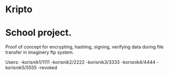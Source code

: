 # Kripto

# School project.
Proof of concept for encrypting, hashing, signing, verifying data during file transfer in imaginery ftp system.

Users:
      -korisnik1/1111
      -korisnik2/2222
      -korisnik3/3333
      -korisnik4/4444
      -korisnik5/5555 -revoked
